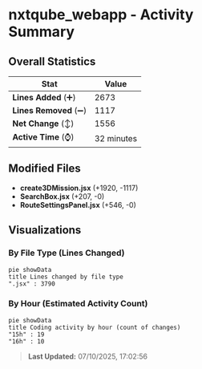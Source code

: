 # nxtqube_webapp - Activity Summary 

## Overall Statistics

| Stat                   | Value                                                             |
| ---------------------- | ----------------------------------------------------------------- |
| **Lines Added** (➕)   | 2673                                          |
| **Lines Removed** (➖) | 1117                                        |
| **Net Change** (↕)    | 1556                |
| **Active Time** (⌚)   | 32 minutes |


## Modified Files
- **create3DMission.jsx** (+1920, -1117)
- **SearchBox.jsx** (+207, -0)
- **RouteSettingsPanel.jsx** (+546, -0)

## Visualizations

### By File Type (Lines Changed)

```mermaid
pie showData
title Lines changed by file type
".jsx" : 3790
```

### By Hour (Estimated Activity Count)

```mermaid
pie showData
title Coding activity by hour (count of changes)
"15h" : 19
"16h" : 10
```


> **Last Updated:** 07/10/2025, 17:02:56